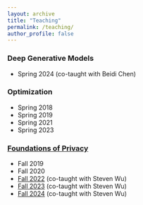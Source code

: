 ```yaml
---
layout: archive
title: "Teaching"
permalink: /teaching/
author_profile: false
---
```


<!-- {% include base_path %}

{% for post in site.teaching reversed %}
  {% include archive-single.html %}
{% endfor %} -->

### Deep Generative Models 
* Spring 2024 (co-taught with Beidi Chen)


### Optimization
* Spring 2018
* Spring 2019
* Spring 2021
* Spring 2023



### [Foundations of Privacy](https://course.ece.cmu.edu/~ece734/)
* Fall 2019
* Fall 2020
* <a href="https://foundprivacy.github.io/">Fall 2022</a>  (co-taught with Steven Wu)
* <a href="https://foundprivacy.github.io/">Fall 2023</a> (co-taught with Steven Wu)
* <a href="https://foundprivacy.github.io/">Fall 2024</a> (co-taught with Steven Wu)